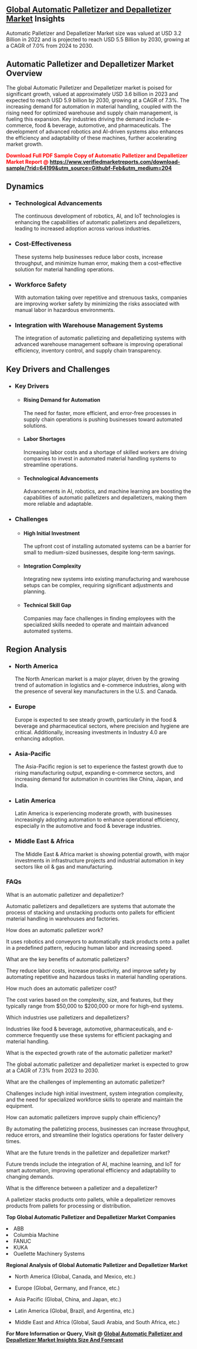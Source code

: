 <h2><a href="https://www.verifiedmarketreports.com/download-sample/?rid=64199&amp;utm_source=Githubf&amp;utm_medium=204" target="_blank">Global Automatic Palletizer and Depalletizer Market</a> Insights</h2><p>Automatic Palletizer and Depalletizer Market size was valued at USD 3.2 Billion in 2022 and is projected to reach USD 5.5 Billion by 2030, growing at a CAGR of 7.0% from 2024 to 2030.</p><p> <h2>Automatic Palletizer and Depalletizer Market Overview</h2> <p>The global Automatic Palletizer and Depalletizer market is poised for significant growth, valued at approximately USD 3.6 billion in 2023 and expected to reach USD 5.9 billion by 2030, growing at a CAGR of 7.3%. The increasing demand for automation in material handling, coupled with the rising need for optimized warehouse and supply chain management, is fueling this expansion. Key industries driving the demand include e-commerce, food & beverage, automotive, and pharmaceuticals. The development of advanced robotics and AI-driven systems also enhances the efficiency and adaptability of these machines, further accelerating market growth.</p> <p><strong><p><span class=""><span style="color: #ff0000;"><strong>Download Full PDF Sample Copy of Automatic Palletizer and Depalletizer Market Report</strong> @ </span><a href="https://www.verifiedmarketreports.com/download-sample/?rid=64199&amp;utm_source=Githubf-Feb&amp;utm_medium=204" target="_blank">https://www.verifiedmarketreports.com/download-sample/?rid=64199&amp;utm_source=Githubf-Feb&amp;utm_medium=204</a></span></p></strong></p> <h2>Dynamics</h2> <ul> <li><h3>Technological Advancements</h3> The continuous development of robotics, AI, and IoT technologies is enhancing the capabilities of automatic palletizers and depalletizers, leading to increased adoption across various industries.</li> <li><h3>Cost-Effectiveness</h3> These systems help businesses reduce labor costs, increase throughput, and minimize human error, making them a cost-effective solution for material handling operations.</li> <li><h3>Workforce Safety</h3> With automation taking over repetitive and strenuous tasks, companies are improving worker safety by minimizing the risks associated with manual labor in hazardous environments.</li> <li><h3>Integration with Warehouse Management Systems</h3> The integration of automatic palletizing and depalletizing systems with advanced warehouse management software is improving operational efficiency, inventory control, and supply chain transparency.</li> </ul> <h2>Key Drivers and Challenges</h2> <ul> <li><h3>Key Drivers</h3> <ul> <li><h4>Rising Demand for Automation</h4> The need for faster, more efficient, and error-free processes in supply chain operations is pushing businesses toward automated solutions.</li> <li><h4>Labor Shortages</h4> Increasing labor costs and a shortage of skilled workers are driving companies to invest in automated material handling systems to streamline operations.</li> <li><h4>Technological Advancements</h4> Advancements in AI, robotics, and machine learning are boosting the capabilities of automatic palletizers and depalletizers, making them more reliable and adaptable.</li> </ul> </li> <li><h3>Challenges</h3> <ul> <li><h4>High Initial Investment</h4> The upfront cost of installing automated systems can be a barrier for small to medium-sized businesses, despite long-term savings.</li> <li><h4>Integration Complexity</h4> Integrating new systems into existing manufacturing and warehouse setups can be complex, requiring significant adjustments and planning.</li> <li><h4>Technical Skill Gap</h4> Companies may face challenges in finding employees with the specialized skills needed to operate and maintain advanced automated systems.</li> </ul> </li> </ul> <h2>Region Analysis</h2> <ul> <li><h3>North America</h3> The North American market is a major player, driven by the growing trend of automation in logistics and e-commerce industries, along with the presence of several key manufacturers in the U.S. and Canada.</li> <li><h3>Europe</h3> Europe is expected to see steady growth, particularly in the food & beverage and pharmaceutical sectors, where precision and hygiene are critical. Additionally, increasing investments in Industry 4.0 are enhancing adoption.</li> <li><h3>Asia-Pacific</h3> The Asia-Pacific region is set to experience the fastest growth due to rising manufacturing output, expanding e-commerce sectors, and increasing demand for automation in countries like China, Japan, and India.</li> <li><h3>Latin America</h3> Latin America is experiencing moderate growth, with businesses increasingly adopting automation to enhance operational efficiency, especially in the automotive and food & beverage industries.</li> <li><h3>Middle East & Africa</h3> The Middle East & Africa market is showing potential growth, with major investments in infrastructure projects and industrial automation in key sectors like oil & gas and manufacturing.</li> </ul> <h3>FAQs</h3> <p>What is an automatic palletizer and depalletizer?</p> <p>Automatic palletizers and depalletizers are systems that automate the process of stacking and unstacking products onto pallets for efficient material handling in warehouses and factories.</p> <p>How does an automatic palletizer work?</p> <p>It uses robotics and conveyors to automatically stack products onto a pallet in a predefined pattern, reducing human labor and increasing speed.</p> <p>What are the key benefits of automatic palletizers?</p> <p>They reduce labor costs, increase productivity, and improve safety by automating repetitive and hazardous tasks in material handling operations.</p> <p>How much does an automatic palletizer cost?</p> <p>The cost varies based on the complexity, size, and features, but they typically range from $50,000 to $200,000 or more for high-end systems.</p> <p>Which industries use palletizers and depalletizers?</p> <p>Industries like food & beverage, automotive, pharmaceuticals, and e-commerce frequently use these systems for efficient packaging and material handling.</p> <p>What is the expected growth rate of the automatic palletizer market?</p> <p>The global automatic palletizer and depalletizer market is expected to grow at a CAGR of 7.3% from 2023 to 2030.</p> <p>What are the challenges of implementing an automatic palletizer?</p> <p>Challenges include high initial investment, system integration complexity, and the need for specialized workforce skills to operate and maintain the equipment.</p> <p>How can automatic palletizers improve supply chain efficiency?</p> <p>By automating the palletizing process, businesses can increase throughput, reduce errors, and streamline their logistics operations for faster delivery times.</p> <p>What are the future trends in the palletizer and depalletizer market?</p> <p>Future trends include the integration of AI, machine learning, and IoT for smart automation, improving operational efficiency and adaptability to changing demands.</p> <p>What is the difference between a palletizer and a depalletizer?</p> <p>A palletizer stacks products onto pallets, while a depalletizer removes products from pallets for processing or distribution.</p> </p><p><strong>Top Global Automatic Palletizer and Depalletizer Market Companies</strong></p><div data-test-id=""><p><li>ABB</li><li> Columbia Machine</li><li> FANUC</li><li> KUKA</li><li> Ouellette Machinery Systems</li></p><div><strong>Regional Analysis of&nbsp;Global Automatic Palletizer and Depalletizer Market</strong></div><ul><li dir="ltr"><p dir="ltr">North America&nbsp;(Global, Canada, and Mexico, etc.)</p></li><li dir="ltr"><p dir="ltr">Europe (Global, Germany, and France, etc.)</p></li><li dir="ltr"><p dir="ltr">Asia Pacific&nbsp;(Global, China, and Japan, etc.)</p></li><li dir="ltr"><p dir="ltr">Latin America&nbsp;(Global, Brazil, and Argentina, etc.)</p></li><li dir="ltr">Middle East and Africa&nbsp;(Global, Saudi Arabia, and South Africa, etc.)</li></ul><p><strong>For More Information or Query, Visit @&nbsp;</strong><strong><a href="https://www.verifiedmarketreports.com/product/global-automatic-palletizer-and-depalletizer-market-2018-by-manufacturers-regions-type-and-application-forecast-to-2023/?utm_source=Githubf&amp;utm_medium=204" target="_blank">Global Automatic Palletizer and Depalletizer Market Insights Size And Forecast</a></strong></p></div>
